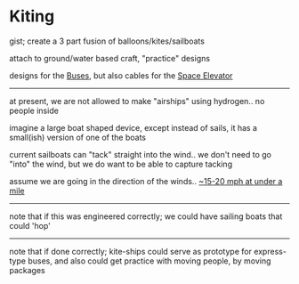 
# Kiting

gist; create a 3 part fusion of balloons/kites/sailboats

attach to ground/water based craft, "practice" designs 

designs for the [Buses](https://github.com/TheseApps/TerranAstra-FlyingCars/tree/main/BusBoat), but also cables for the [Space Elevator](https://github.com/TheseApps/TerranAstra-FlyingCars/tree/main/SpaceElevator)

---
at present, we are not allowed to make "airships" using hydrogen.. no people inside

imagine a large boat shaped device, except instead of sails, it has a small(ish) version of one of the boats

current sailboats can "tack" straight into the wind.. we don't need to go "into" the wind, but we do want to be able to capture tacking

assume we are going in the direction of the winds.. [~15-20 mph at under a mile](https://en.wikipedia.org/wiki/Wind_speed) 

---
note that if this was engineered correctly; we could have sailing boats that could 'hop' 

---
note that if done correctly; kite-ships could serve as prototype for express-type buses, and also could get practice with moving people, by moving packages 